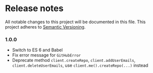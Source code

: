 # Release notes
All notable changes to this project will be documented in this file.
This project adheres to [Semantic Versioning](http://semver.org/).

### 1.0.0

- Switch to ES 6 and Babel
- Fix error message for `GitHubError`
- Deprecate method `client.createRepo`, `client.addUserEmails`, `client.deleteUserEmails`, use `client.me().createRepo(...)` instead
